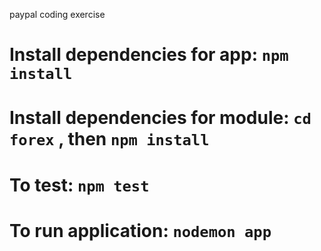 paypal coding exercise

# Install dependencies for app: `npm install`
# Install dependencies for module: `cd forex` , then `npm install`
# To test: `npm test`
# To run application: `nodemon app`